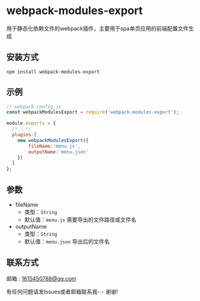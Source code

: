 # webpack-modules-export
  用于静态化依赖文件的webpack插件，主要用于spa单页应用的前端配置文件生成

## 安装方式
```
npm install webpack-modules-export
```

## 示例
```javascript
// webpack.config.js
const webpackModulesExport = require('webpack-modules-export');

module.exports = {
  /*...*/
  plugins:[
    new webpackModulesExport({
        fileName:'menu.js',
        outputName:'menu.json'
    })
  ]
};
```

## 参数
- fileName
    - 类型：`String` 
    - 默认值：`menu.js`
    需要导出的文件路径或文件名
- outputName
   - 类型：`String` 
   - 默认值：`menu.json`
   导出后的文件名

## 联系方式

邮箱 : 1615450788@qq.com

有任何问题请发Issues或者邮箱联系我-.-  谢谢!

